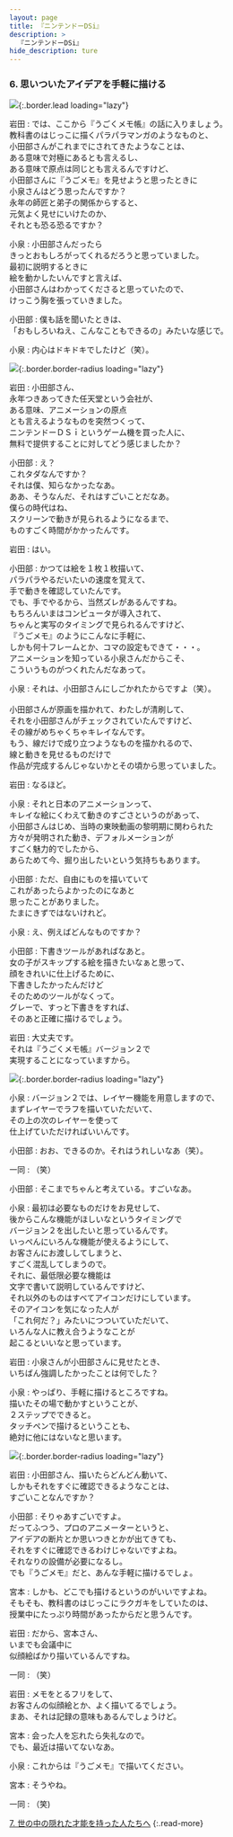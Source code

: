 ```yaml
---
layout: page
title: 『ニンテンドーDSi』
description: >
  『ニンテンドーDSi』
hide_description: ture
---
```


### 6. 思いついたアイデアを手軽に描ける

![](/interviews/jp/nds/XXXX/vol1/img/mainvisual6.jpg){:.border.lead loading="lazy"}

岩田
: では、ここから『うごくメモ帳』の話に入りましょう。<br>教科書のはじっこに描くパラパラマンガのようなものと、<br>小田部さんがこれまでにされてきたようなことは、<br>ある意味で対極にあるとも言えるし、<br>ある意味で原点は同じとも言えるんですけど、<br>小田部さんに『うごメモ』を見せようと思ったときに<br>小泉さんはどう思ったんですか？<br>永年の師匠と弟子の関係からすると、<br>元気よく見せにいけたのか、<br>それとも恐る恐るですか？

小泉
: 小田部さんだったら<br>きっとおもしろがってくれるだろうと思っていました。<br>最初に説明するときに<br>絵を動かしたいんですと言えば、<br>小田部さんはわかってくださると思っていたので、<br>けっこう胸を張っていきました。

小田部
: 僕も話を聞いたときは、<br>「おもしろいねえ、こんなこともできるの」みたいな感じで。

小泉
: 内心はドキドキでしたけど（笑）。

![](/interviews/jp/nds/XXXX/vol1/img/image16.jpg){:.border.border-radius loading="lazy"}

岩田
: 小田部さん、<br>永年つきあってきた任天堂という会社が、<br>ある意味、アニメーションの原点<br>とも言えるようなものを突然つくって、<br>ニンテンドーＤＳｉというゲーム機を買った人に、<br>無料で提供することに対してどう感じましたか？

小田部
: え？<br>これタダなんですか？<br>それは僕、知らなかったなあ。<br>ああ、そうなんだ、それはすごいことだなあ。<br>僕らの時代はね、<br>スクリーンで動きが見られるようになるまで、<br>ものすごく時間がかかったんです。

岩田
: はい。

小田部
: かつては絵を１枚１枚描いて、<br>パラパラやるだいたいの速度を覚えて、<br>手で動きを確認していたんです。<br>でも、手でやるから、当然ズレがあるんですね。<br>もちろんいまはコンピュータが導入されて、<br>ちゃんと実写のタイミングで見られるんですけど、<br>『うごメモ』のようにこんなに手軽に、<br>しかも何十フレームとか、コマの設定もできて・・・。<br>アニメーションを知っている小泉さんだからこそ、<br>こういうものがつくれたんだなあって。

小泉
: それは、小田部さんにしごかれたからですよ（笑）。<br>&nbsp;<br>小田部さんが原画を描かれて、わたしが清刷して、<br>それを小田部さんがチェックされていたんですけど、<br>その線がめちゃくちゃキレイなんです。<br>もう、線だけで成り立つようなものを描かれるので、<br>線と動きを見せるものだけで<br>作品が完成するんじゃないかとその頃から思っていました。

岩田
: なるほど。

小泉
: それと日本のアニメーションって、<br>キレイな絵にくわえて動きのすごさというのがあって、<br>小田部さんはじめ、当時の東映動画の黎明期に関わられた<br>方々が発明された動き、デフォルメーションが<br>すごく魅力的でしたから、<br>あらためて今、掘り出したいという気持ちもあります。

小田部
: ただ、自由にものを描いていて<br>これがあったらよかったのになあと<br>思ったことがありました。<br>たまにきずではないけれど。

小泉
: え、例えばどんなものですか？

小田部
: 下書きツールがあればなあと。<br>女の子がスキップする絵を描きたいなぁと思って、<br>顔をきれいに仕上げるために、<br>下書きしたかったんだけど<br>そのためのツールがなくって。<br>グレーで、すっと下書きをすれば、<br>そのあと正確に描けるでしょう。

岩田
: 大丈夫です。<br>それは『うごくメモ帳』バージョン２で<br>実現することになっていますから。

![](/interviews/jp/nds/XXXX/vol1/img/image17.jpg){:.border.border-radius loading="lazy"}

小泉
: バージョン２では、レイヤー機能を用意しますので、<br>まずレイヤーでラフを描いていただいて、<br>その上の次のレイヤーを使って<br>仕上げていただければいいんです。

小田部
: おお、できるのか。それはうれしいなあ（笑）。

一同
: （笑）

小田部
: そこまでちゃんと考えている。すごいなあ。

小泉
: 最初は必要なものだけをお見せして、<br>後からこんな機能がほしいなというタイミングで<br>バージョン２を出したいと思っているんです。<br>いっぺんにいろんな機能が使えるようにして、<br>お客さんにお渡ししてしまうと、<br>すごく混乱してしまうので。<br>それに、最低限必要な機能は<br>文字で書いて説明しているんですけど、<br>それ以外のものはすべてアイコンだけにしています。<br>そのアイコンを気になった人が<br>「これ何だ？」みたいにつついていただいて、<br>いろんな人に教え合うようなことが<br>起こるといいなと思っています。

岩田
: 小泉さんが小田部さんに見せたとき、<br>いちばん強調したかったことは何でした？

小泉
: やっぱり、手軽に描けるところですね。<br>描いたその場で動かすということが、<br>２ステップでできると。<br>タッチペンで描けるということも、<br>絶対に他にはないなと思います。

![](/interviews/jp/nds/XXXX/vol1/img/image18.jpg){:.border.border-radius loading="lazy"}

岩田
: 小田部さん、描いたらどんどん動いて、<br>しかもそれをすぐに確認できるようなことは、<br>すごいことなんですか？

小田部
: そりゃあすごいですよ。<br>だってふつう、プロのアニメーターというと、<br>アイデアの断片とか思いつきとかが出てきても、<br>それをすぐに確認できるわけじゃないですよね。<br>それなりの設備が必要になるし。<br>でも『うごメモ』だと、あんな手軽に描けるでしょ。

宮本
: しかも、どこでも描けるというのがいいですよね。<br>そもそも、教科書のはじっこにラクガキをしていたのは、<br>授業中にたっぷり時間があったからだと思うんです。

岩田
: だから、宮本さん、<br>いまでも会議中に<br>似顔絵ばかり描いているんですね。

一同
: （笑）

岩田
: メモをとるフリをして、<br>お客さんの似顔絵とか、よく描いてるでしょう。<br>まあ、それは記録の意味もあるんでしょうけど。

宮本
: 会った人を忘れたら失礼なので。<br>でも、最近は描いてないなあ。

小泉
: これからは『うごメモ』で描いてください。

宮本
: そうやね。

一同
: （笑)

[7. 世の中の隠れた才能を持った人たちへ](7.md)
{:.read-more}

